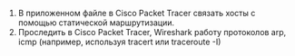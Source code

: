 1. В приложенном файле в Cisco Packet Tracer связать хосты с помощью статической маршрутизации.
2. Проследить в Cisco Packet Tracer, Wireshark работу протоколов arp, icmp (например, используя tracert или traceroute -I)